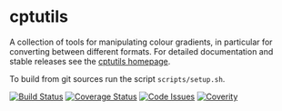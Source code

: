 <!-- This is the README for Github -->

cptutils
========

A collection of tools for manipulating colour gradients, in particular for converting between different formats.  For detailed documentation and stable releases see the [cptutils homepage](http://soliton.vm.bytemark.co.uk/pub/jjg/en/code/cptutils/).

To build from git sources run the script `scripts/setup.sh`.

[![Build Status](https://travis-ci.org/jjgreen/cptutils.png)](https://travis-ci.org/jjgreen/cptutils)
[![Coverage Status](https://coveralls.io/repos/jjgreen/cptutils/badge.svg?branch=master)](https://coveralls.io/r/jjgreen/cptutils?branch=master)
[![Code Issues](https://www.quantifiedcode.com/api/v1/project/65c9735ed1424d6da06abdceebcca38f/badge.svg)](https://www.quantifiedcode.com/app/project/65c9735ed1424d6da06abdceebcca38f)
[![Coverity](https://scan.coverity.com/projects/8824/badge.svg)](https://scan.coverity.com/projects/jjgreen-cptutils)
